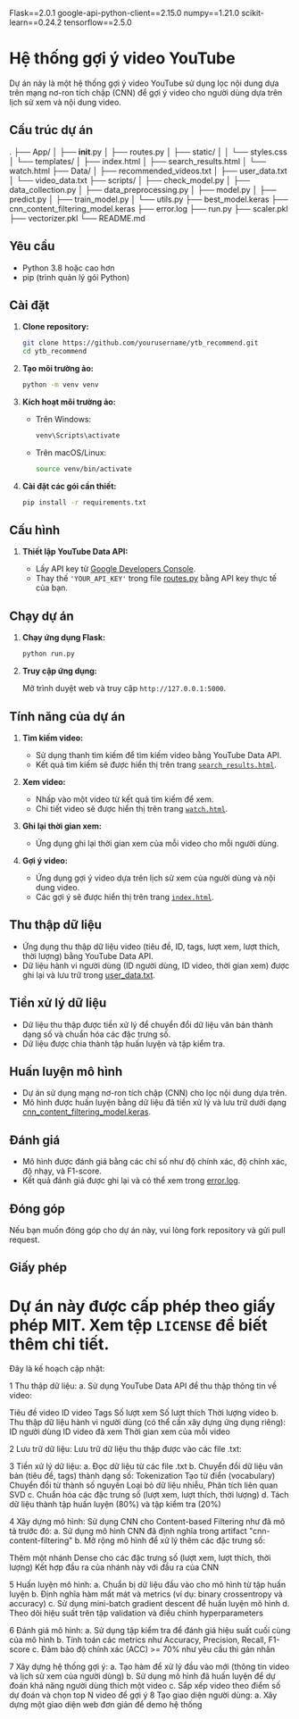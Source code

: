Flask==2.0.1
google-api-python-client==2.15.0
numpy==1.21.0
scikit-learn==0.24.2
tensorflow==2.5.0

# Hệ thống gợi ý video YouTube

Dự án này là một hệ thống gợi ý video YouTube sử dụng lọc nội dung dựa trên mạng nơ-ron tích chập (CNN) để gợi ý video cho người dùng dựa trên lịch sử xem và nội dung video.

## Cấu trúc dự án
.
├── App/
│   ├── __init__.py
│   ├── routes.py
│   ├── static/
│   │   └── styles.css
│   └── templates/
│       ├── index.html
│       ├── search_results.html
│       └── watch.html
├── Data/
│   ├── recommended_videos.txt
│   ├── user_data.txt
│   └── video_data.txt
├── scripts/
│   ├── check_model.py
│   ├── data_collection.py
│   ├── data_preprocessing.py
│   ├── model.py
│   ├── predict.py
│   ├── train_model.py
│   └── utils.py
├── best_model.keras
├── cnn_content_filtering_model.keras
├── error.log
├── run.py
├── scaler.pkl
├── vectorizer.pkl
└── README.md


## Yêu cầu

- Python 3.8 hoặc cao hơn
- pip (trình quản lý gói Python)

## Cài đặt

1. **Clone repository:**

    ```sh
    git clone https://github.com/yourusername/ytb_recommend.git
    cd ytb_recommend
    ```

2. **Tạo môi trường ảo:**

    ```sh
    python -m venv venv
    ```

3. **Kích hoạt môi trường ảo:**

    - Trên Windows:

        ```sh
        venv\Scripts\activate
        ```

    - Trên macOS/Linux:

        ```sh
        source venv/bin/activate
        ```

4. **Cài đặt các gói cần thiết:**

    ```sh
    pip install -r requirements.txt
    ```

## Cấu hình

1. **Thiết lập YouTube Data API:**

    - Lấy API key từ [Google Developers Console](https://console.developers.google/).
    - Thay thế `'YOUR_API_KEY'` trong file [routes.py](http://_vscodecontentref_/#%7B%22uri%22%3A%7B%22%24mid%22%3A1%2C%22fsPath%22%3A%22c%3A%5C%5CUsers%5C%5Cadmin%5C%5CDocuments%5C%5CYTB_Recommend%5C%5CApp%5C%5Croutes.py%22%2C%22_sep%22%3A1%2C%22path%22%3A%22%2Fc%3A%2FUsers%2Fadmin%2FDocuments%2FYTB_Recommend%2FApp%2Froutes.py%22%2C%22scheme%22%3A%22file%22%7D%7D) bằng API key thực tế của bạn.

## Chạy dự án

1. **Chạy ứng dụng Flask:**

    ```sh
    python run.py
    ```

2. **Truy cập ứng dụng:**

    Mở trình duyệt web và truy cập `http://127.0.0.1:5000`.

## Tính năng của dự án

1. **Tìm kiếm video:**

    - Sử dụng thanh tìm kiếm để tìm kiếm video bằng YouTube Data API.
    - Kết quả tìm kiếm sẽ được hiển thị trên trang [`search_results.html`](command:_github.copilot.openSymbolFromReferences?%5B%22%22%2C%5B%7B%22uri%22%3A%7B%22scheme%22%3A%22file%22%2C%22authority%22%3A%22%22%2C%22path%22%3A%22%2Fc%3A%2FUsers%2Fadmin%2FDocuments%2FYTB_Recommend%2FApp%2Froutes.py%22%2C%22query%22%3A%22%22%2C%22fragment%22%3A%22%22%7D%2C%22pos%22%3A%7B%22line%22%3A31%2C%22character%22%3A4%7D%7D%5D%2C%2211dc2302-46f1-44fa-9373-a4ae6d5a5f74%22%5D "Go to definition").

2. **Xem video:**

    - Nhấp vào một video từ kết quả tìm kiếm để xem.
    - Chi tiết video sẽ được hiển thị trên trang [`watch.html`](command:_github.copilot.openSymbolFromReferences?%5B%22%22%2C%5B%7B%22uri%22%3A%7B%22scheme%22%3A%22file%22%2C%22authority%22%3A%22%22%2C%22path%22%3A%22%2Fc%3A%2FUsers%2Fadmin%2FDocuments%2FYTB_Recommend%2FApp%2Froutes.py%22%2C%22query%22%3A%22%22%2C%22fragment%22%3A%22%22%7D%2C%22pos%22%3A%7B%22line%22%3A68%2C%22character%22%3A4%7D%7D%5D%2C%2211dc2302-46f1-44fa-9373-a4ae6d5a5f74%22%5D "Go to definition").

3. **Ghi lại thời gian xem:**

    - Ứng dụng ghi lại thời gian xem của mỗi video cho mỗi người dùng.

4. **Gợi ý video:**

    - Ứng dụng gợi ý video dựa trên lịch sử xem của người dùng và nội dung video.
    - Các gợi ý sẽ được hiển thị trên trang [`index.html`](command:_github.copilot.openSymbolFromReferences?%5B%22%22%2C%5B%7B%22uri%22%3A%7B%22scheme%22%3A%22file%22%2C%22authority%22%3A%22%22%2C%22path%22%3A%22%2Fc%3A%2FUsers%2Fadmin%2FDocuments%2FYTB_Recommend%2FApp%2Froutes.py%22%2C%22query%22%3A%22%22%2C%22fragment%22%3A%22%22%7D%2C%22pos%22%3A%7B%22line%22%3A41%2C%22character%22%3A4%7D%7D%5D%2C%2211dc2302-46f1-44fa-9373-a4ae6d5a5f74%22%5D "Go to definition").

## Thu thập dữ liệu

- Ứng dụng thu thập dữ liệu video (tiêu đề, ID, tags, lượt xem, lượt thích, thời lượng) bằng YouTube Data API.
- Dữ liệu hành vi người dùng (ID người dùng, ID video, thời gian xem) được ghi lại và lưu trữ trong [user_data.txt](http://_vscodecontentref_/#%7B%22uri%22%3A%7B%22%24mid%22%3A1%2C%22fsPath%22%3A%22c%3A%5C%5CUsers%5C%5Cadmin%5C%5CDocuments%5C%5CYTB_Recommend%5C%5CData%5C%5Cuser_data.txt%22%2C%22_sep%22%3A1%2C%22path%22%3A%22%2Fc%3A%2FUsers%2Fadmin%2FDocuments%2FYTB_Recommend%2FData%2Fuser_data.txt%22%2C%22scheme%22%3A%22file%22%7D%7D).

## Tiền xử lý dữ liệu

- Dữ liệu thu thập được tiền xử lý để chuyển đổi dữ liệu văn bản thành dạng số và chuẩn hóa các đặc trưng số.
- Dữ liệu được chia thành tập huấn luyện và tập kiểm tra.

## Huấn luyện mô hình

- Dự án sử dụng mạng nơ-ron tích chập (CNN) cho lọc nội dung dựa trên.
- Mô hình được huấn luyện bằng dữ liệu đã tiền xử lý và lưu trữ dưới dạng [cnn_content_filtering_model.keras](http://_vscodecontentref_/#%7B%22uri%22%3A%7B%22%24mid%22%3A1%2C%22fsPath%22%3A%22c%3A%5C%5CUsers%5C%5Cadmin%5C%5CDocuments%5C%5CYTB_Recommend%5C%5Ccnn_content_filtering_model.keras%22%2C%22_sep%22%3A1%2C%22path%22%3A%22%2Fc%3A%2FUsers%2Fadmin%2FDocuments%2FYTB_Recommend%2Fcnn_content_filtering_model.keras%22%2C%22scheme%22%3A%22file%22%7D%7D).

## Đánh giá

- Mô hình được đánh giá bằng các chỉ số như độ chính xác, độ chính xác, độ nhạy, và F1-score.
- Kết quả đánh giá được ghi lại và có thể xem trong [error.log](http://_vscodecontentref_/#%7B%22uri%22%3A%7B%22%24mid%22%3A1%2C%22fsPath%22%3A%22c%3A%5C%5CUsers%5C%5Cadmin%5C%5CDocuments%5C%5CYTB_Recommend%5C%5Cerror.log%22%2C%22_sep%22%3A1%2C%22path%22%3A%22%2Fc%3A%2FUsers%2Fadmin%2FDocuments%2FYTB_Recommend%2Ferror.log%22%2C%22scheme%22%3A%22file%22%7D%7D).

## Đóng góp

Nếu bạn muốn đóng góp cho dự án này, vui lòng fork repository và gửi pull request.

## Giấy phép

Dự án này được cấp phép theo giấy phép MIT. Xem tệp `LICENSE` để biết thêm chi tiết.
=========================================================================================
Đây là kế hoạch cập nhật:

1 Thu thập dữ liệu:
a. Sử dụng YouTube Data API để thu thập thông tin về video:

Tiêu đề video
ID video
Tags
Số lượt xem
Số lượt thích
Thời lượng video
b. Thu thập dữ liệu hành vi người dùng (có thể cần xây dựng ứng dụng riêng):
ID người dùng
ID video đã xem
Thời gian xem của mỗi video


2 Lưu trữ dữ liệu:
Lưu trữ dữ liệu thu thập được vào các file .txt:


3 Tiền xử lý dữ liệu:
a. Đọc dữ liệu từ các file .txt
b. Chuyển đổi dữ liệu văn bản (tiêu đề, tags) thành dạng số:
Tokenization
Tạo từ điển (vocabulary)
Chuyển đổi từ thành số nguyên
Loại bỏ dữ liệu nhiễu, Phân tích liên quan SVD
c. Chuẩn hóa các đặc trưng số (lượt xem, lượt thích, thời lượng)
d. Tách dữ liệu thành tập huấn luyện (80%) và tập kiểm tra (20%)


4 Xây dựng mô hình:
Sử dụng CNN cho Content-based Filtering như đã mô tả trước đó:
a. Sử dụng mô hình CNN đã định nghĩa trong artifact "cnn-content-filtering"
b. Mở rộng mô hình để xử lý thêm các đặc trưng số:

Thêm một nhánh Dense cho các đặc trưng số (lượt xem, lượt thích, thời lượng)
Kết hợp đầu ra của nhánh này với đầu ra của CNN


5 Huấn luyện mô hình:
a. Chuẩn bị dữ liệu đầu vào cho mô hình từ tập huấn luyện
b. Định nghĩa hàm mất mát và metrics (ví dụ: binary crossentropy và accuracy)
c. Sử dụng mini-batch gradient descent để huấn luyện mô hình
d. Theo dõi hiệu suất trên tập validation và điều chỉnh hyperparameters

6 Đánh giá mô hình:
a. Sử dụng tập kiểm tra để đánh giá hiệu suất cuối cùng của mô hình
b. Tính toán các metrics như Accuracy, Precision, Recall, F1-score
c. Đảm bảo độ chính xác (ACC) >= 70% như yêu cầu thì gán nhãn

7 Xây dựng hệ thống gợi ý:
a. Tạo hàm để xử lý đầu vào mới (thông tin video và lịch sử xem của người dùng)
b. Sử dụng mô hình đã huấn luyện để dự đoán khả năng người dùng thích một video
c. Sắp xếp video theo điểm số dự đoán và chọn top N video để gợi ý
8 Tạo giao diện người dùng:
a. Xây dựng một giao diện web đơn giản để demo hệ thống

